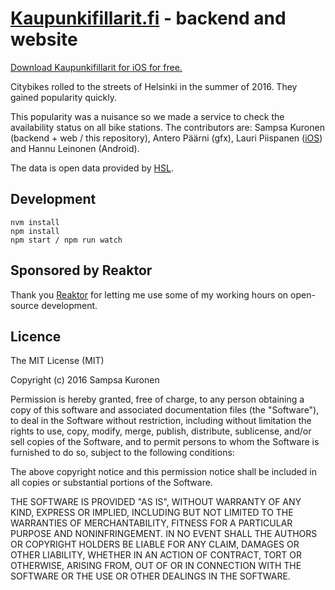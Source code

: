 # [Kaupunkifillarit.fi](https://kaupunkifillarit.fi) - backend and website

[Download Kaupunkifillarit for iOS for free.](https://itunes.apple.com/app/kaupunkifillarit.fi/id1111297620?mt=8)

Citybikes rolled to the streets of Helsinki in the summer of 2016. They gained popularity quickly.

This popularity was a nuisance so we made a service to check the availability status on all bike stations. The contributors are: Sampsa Kuronen (backend + web / this repository), Antero Päärni (gfx), Lauri Piispanen ([iOS](https://github.com/lauripiispanen/kaupunkifillarit-ios)) and Hannu Leinonen (Android).

The data is open data provided by [HSL](http://dev.hsl.fi/).

## Development

    nvm install
    npm install
    npm start / npm run watch

## Sponsored by Reaktor

Thank you [Reaktor](https://reaktor.com/careers/) for letting me use some of my working hours on open-source development.

## Licence

The MIT License (MIT)

Copyright (c) 2016 Sampsa Kuronen

Permission is hereby granted, free of charge, to any person obtaining a copy of this software and associated documentation files (the "Software"), to deal in the Software without restriction, including without limitation the rights to use, copy, modify, merge, publish, distribute, sublicense, and/or sell copies of the Software, and to permit persons to whom the Software is furnished to do so, subject to the following conditions:

The above copyright notice and this permission notice shall be included in all copies or substantial portions of the Software.

THE SOFTWARE IS PROVIDED "AS IS", WITHOUT WARRANTY OF ANY KIND, EXPRESS OR IMPLIED, INCLUDING BUT NOT LIMITED TO THE WARRANTIES OF MERCHANTABILITY, FITNESS FOR A PARTICULAR PURPOSE AND NONINFRINGEMENT. IN NO EVENT SHALL THE AUTHORS OR COPYRIGHT HOLDERS BE LIABLE FOR ANY CLAIM, DAMAGES OR OTHER LIABILITY, WHETHER IN AN ACTION OF CONTRACT, TORT OR OTHERWISE, ARISING FROM, OUT OF OR IN CONNECTION WITH THE SOFTWARE OR THE USE OR OTHER DEALINGS IN THE SOFTWARE.
